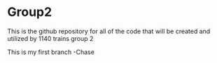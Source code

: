 # Group2
This is the github repository for all of the code that will be created and utilized by 1140 trains group 2

This is my first branch -Chase
